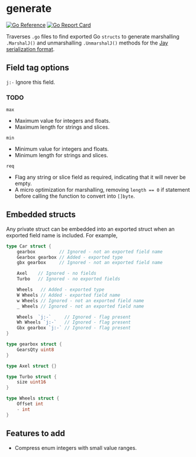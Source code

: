 # generate

[![Go Reference](https://pkg.go.dev/badge/github.com/speedyhoon/jay/generate.svg)](https://pkg.go.dev/github.com/speedyhoon/jay/generate)
[![Go Report Card](https://goreportcard.com/badge/github.com/speedyhoon/Jay/generate)](https://goreportcard.com/report/github.com/speedyhoon/Jay/generate)

Traverses `.go` files to find exported Go `structs` to generate marshalling `.MarshalJ()` and unmarshalling `.UnmarshalJ()` methods for the [Jay serialization format](https://github.com/speedyhoon/jay).

## Field tag options
`j:-` Ignore this field.

### TODO
`max`
* Maximum value for integers and floats.
* Maximum length for strings and slices.

`min`
* Minimum value for integers and floats.
* Minimum length for strings and slices.

`req`
* Flag any string or slice field as required, indicating that it will never be empty.
* A micro optimization for marshalling, removing `length == 0` if statement before calling the function to convert into `[]byte`.

## Embedded structs
Any private struct can be embedded into an exported struct when an exported field name is included. For example,
```go
type Car struct {
	gearbox         // Ignored - not an exported field name
	Gearbox gearbox // Added - exported type
	gbx gearbox     // Ignored - not an exported field name

	Axel    // Ignored - no fields
	Turbo   // Ignored - no exported fields

	Wheels   // Added - exported type
	W Wheels // Added - exported field name
	w Wheels // Ignored - not an exported field name
	_ Wheels // Ignored - not an exported field name

	Wheels  `j:-`     // Ignored - flag present
	Wh Wheels `j:-`   // Ignored - flag present
	Gbx gearbox `j:-` // Ignored - flag present
}

type gearbox struct {
	GearsQty uint8
}

type Axel struct {}

type Turbo struct {
	size uint16
}

type Wheels struct {
	Offset int
	- int
}
```

## Features to add
* Compress enum integers with small value ranges.